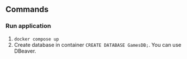 ## Commands

### Run application
1. `docker compose up`
2. Create database in container `CREATE DATABASE GamesDB;`. You can use DBeaver.
